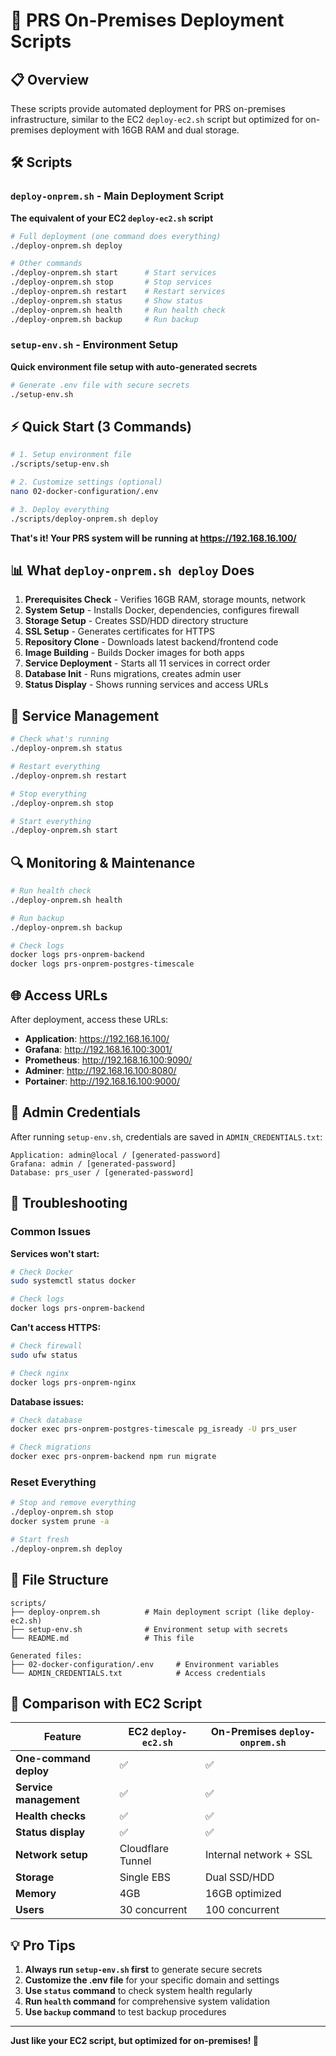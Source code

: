 # 🚀 PRS On-Premises Deployment Scripts

## 📋 Overview

These scripts provide automated deployment for PRS on-premises infrastructure, similar to the EC2 `deploy-ec2.sh` script but optimized for on-premises deployment with 16GB RAM and dual storage.

## 🛠️ Scripts

### `deploy-onprem.sh` - Main Deployment Script
**The equivalent of your EC2 `deploy-ec2.sh` script**

```bash
# Full deployment (one command does everything)
./deploy-onprem.sh deploy

# Other commands
./deploy-onprem.sh start      # Start services
./deploy-onprem.sh stop       # Stop services  
./deploy-onprem.sh restart    # Restart services
./deploy-onprem.sh status     # Show status
./deploy-onprem.sh health     # Run health check
./deploy-onprem.sh backup     # Run backup
```

### `setup-env.sh` - Environment Setup
**Quick environment file setup with auto-generated secrets**

```bash
# Generate .env file with secure secrets
./setup-env.sh
```

## ⚡ Quick Start (3 Commands)

```bash
# 1. Setup environment file
./scripts/setup-env.sh

# 2. Customize settings (optional)
nano 02-docker-configuration/.env

# 3. Deploy everything
./scripts/deploy-onprem.sh deploy
```

**That's it! Your PRS system will be running at https://192.168.16.100/**

## 📊 What `deploy-onprem.sh deploy` Does

1. **Prerequisites Check** - Verifies 16GB RAM, storage mounts, network
2. **System Setup** - Installs Docker, dependencies, configures firewall
3. **Storage Setup** - Creates SSD/HDD directory structure
4. **SSL Setup** - Generates certificates for HTTPS
5. **Repository Clone** - Downloads latest backend/frontend code
6. **Image Building** - Builds Docker images for both apps
7. **Service Deployment** - Starts all 11 services in correct order
8. **Database Init** - Runs migrations, creates admin user
9. **Status Display** - Shows running services and access URLs

## 🎯 Service Management

```bash
# Check what's running
./deploy-onprem.sh status

# Restart everything
./deploy-onprem.sh restart

# Stop everything
./deploy-onprem.sh stop

# Start everything
./deploy-onprem.sh start
```

## 🔍 Monitoring & Maintenance

```bash
# Run health check
./deploy-onprem.sh health

# Run backup
./deploy-onprem.sh backup

# Check logs
docker logs prs-onprem-backend
docker logs prs-onprem-postgres-timescale
```

## 🌐 Access URLs

After deployment, access these URLs:

- **Application**: https://192.168.16.100/
- **Grafana**: http://192.168.16.100:3001/
- **Prometheus**: http://192.168.16.100:9090/
- **Adminer**: http://192.168.16.100:8080/
- **Portainer**: http://192.168.16.100:9000/

## 🔐 Admin Credentials

After running `setup-env.sh`, credentials are saved in `ADMIN_CREDENTIALS.txt`:

```
Application: admin@local / [generated-password]
Grafana: admin / [generated-password]
Database: prs_user / [generated-password]
```

## 🚨 Troubleshooting

### Common Issues

**Services won't start:**
```bash
# Check Docker
sudo systemctl status docker

# Check logs
docker logs prs-onprem-backend
```

**Can't access HTTPS:**
```bash
# Check firewall
sudo ufw status

# Check nginx
docker logs prs-onprem-nginx
```

**Database issues:**
```bash
# Check database
docker exec prs-onprem-postgres-timescale pg_isready -U prs_user

# Check migrations
docker exec prs-onprem-backend npm run migrate
```

### Reset Everything

```bash
# Stop and remove everything
./deploy-onprem.sh stop
docker system prune -a

# Start fresh
./deploy-onprem.sh deploy
```

## 📁 File Structure

```
scripts/
├── deploy-onprem.sh          # Main deployment script (like deploy-ec2.sh)
├── setup-env.sh              # Environment setup with secrets
└── README.md                 # This file

Generated files:
├── 02-docker-configuration/.env     # Environment variables
└── ADMIN_CREDENTIALS.txt            # Access credentials
```

## 🔄 Comparison with EC2 Script

| Feature | EC2 `deploy-ec2.sh` | On-Premises `deploy-onprem.sh` |
|---------|--------------------|---------------------------------|
| **One-command deploy** | ✅ | ✅ |
| **Service management** | ✅ | ✅ |
| **Health checks** | ✅ | ✅ |
| **Status display** | ✅ | ✅ |
| **Network setup** | Cloudflare Tunnel | Internal network + SSL |
| **Storage** | Single EBS | Dual SSD/HDD |
| **Memory** | 4GB | 16GB optimized |
| **Users** | 30 concurrent | 100 concurrent |

## 💡 Pro Tips

1. **Always run `setup-env.sh` first** to generate secure secrets
2. **Customize the .env file** for your specific domain and settings
3. **Use `status` command** to check system health regularly
4. **Run `health` command** for comprehensive system validation
5. **Use `backup` command** to test backup procedures

---

**Just like your EC2 script, but optimized for on-premises! 🚀**
